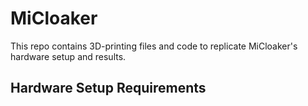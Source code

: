 # MiCloaker
This repo contains 3D-printing files and code to replicate MiCloaker's hardware setup and results. 

## Hardware Setup Requirements

